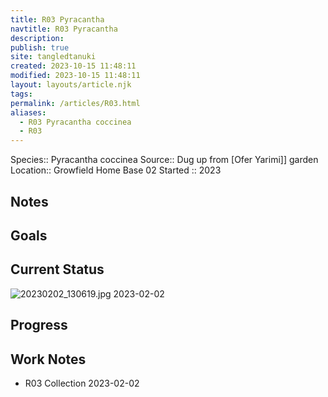 ```yaml
---
title: R03 Pyracantha
navtitle: R03 Pyracantha
description: 
publish: true
site: tangledtanuki
created: 2023-10-15 11:48:11
modified: 2023-10-15 11:48:11
layout: layouts/article.njk
tags: 
permalink: /articles/R03.html
aliases:
  - R03 Pyracantha coccinea
  - R03
---
```


Species:: Pyracantha coccinea
Source:: Dug up from [Ofer Yarimi]] garden
Location:: Growfield Home Base 02
Started :: 2023
## Notes

## Goals
## Current Status

![20230202_130619.jpg](/img/20230202_130619.jpg)
2023-02-02

## Progress

## Work Notes

- R03 Collection 2023-02-02

